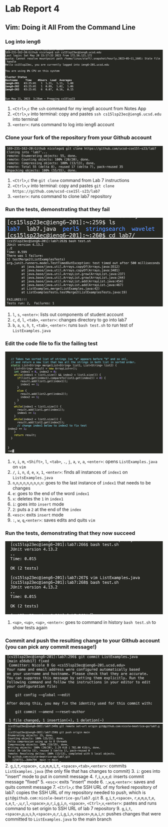 # Lab Report 4
## Vim: Doing it All From the Command Line

### Log into ieng6
![Login](loginpic.png)
1. `<Ctrl>`,`c` the `ssh` command for my ieng6 account from Notes App
2. `<Ctrl>`,`v` into terminal: copy and pastes `ssh cs15lsp23ec@ieng6.ucsd.edu` into terminal
3. `<enter>`: runs command to log into ieng6 account

### Clone your fork of the repository from your Github account
![Clone](git%20clone.png)
1. `<Ctrl>`,`c` the `git clone` command from Lab 7 instructions
2. `<Ctrl>`,`v` into terminal: copy and pastes `git clone https://github.com/ucsd-cse15l-s23/lab7`
3. `<enter>`: runs command to clone lab7 repository

### Run the tests, demonstrating that they fail
![BadTestRun](test%20bad%20p1.png)
![BadTestRun2](test%20bad%20p2.png)
1. `l`, `s`, `<enter>`: lists out components of student account
2. `c`, `d`, `l`, `<tab>`, `<enter>`: changes directory to go into lab7
3. `b`, `a`, `s`, `h`, `t`, `<tab>`, `<enter>`: runs `bash test.sh` to run test of `ListExamples.java`

### Edit the code file to fix the failing test
![vim](vim%20edit.png)
1. `v`, `i`, `m`, `<Shift>`, `l`, `<tab>`, `.`, `j`, `a`, `v`, `a`, `<enter>`: opens `ListExamples.java` on `vim`
2. `/`, `i`, `n`, `d`, `e`, `x`, `1`, `<enter>`: finds all instances of `index1` on `ListsExamples.java`
3. `n`,`n`,`n`,`n`,`n`,`n`,`n`,`n`,`n`: goes to the last instance of `index1` that needs to be changes
4. `e`: goes to the end of the word `index1`
5. `x`: deletes the `1` in `index1`
6. `i`: goes into `insert` mode
7. `2`: puts a `2` at the end of the `index`
8. `<esc>`: exits `insert` mode
9. `:`, `w`, `q`,`<enter>`: saves edits and quits `vim`

### Run the tests, demonstrating that they now succeed
![GoodTestRun](successful%20tests.png)
1. `<up>`, `<up>`, `<up>`, `<enter>`: goes to command in history `bash test.sh` to show tests again

### Commit and push the resulting change to your Github account (you can pick any commit message!)
![Commit](git%20commit.png)
![Push](git%20push.png)
2. `g`,`i`,`t`,`<space>`, `c`,`o`,`m`,`m`,`i`,`t`, `<space>`,`<tab>`,`<enter>`: commits `ListExamples.java` (the only file that has changes to commit)
3. `i`: goes into "insert" mode to put in commit message
4. `f`,`i`,`x`,`e`,`d`: inserts commit message "fixed"
5. `<esc>`: exits "insert" mode
6. `:`,`w`,`q`,`<enter>`: saves and quits commit message
7. `<Ctrl>`,`c` the SSH URL of my forked repository of lab7: copies the SSH URL of my repository needed to push, which is `git@github.com:nicole-beatrice-go/lab7.git`
8. `g`,`i`,`t`,`<space>`, `r`,`e`,`m`,`o`,`t`,`e`, `s`,`e`,`t`,`-`,`u`,`r`,`l`,`<space>`,`o`,`r`,`i`,`g`,`i`,`n`, `<space>`, `<Ctrl>`,`v`,`<enter>`: pastes and runs command to set origin to SSH URL of lab 7 repository 
9. `g`,`i`,`t`,`<space>`,`p`,`u`,`s`,`h`,`<space>`,`o`,`r`,`i`,`g`,`i`,`n`,`<space>`,`m`,`a`,`i`,`n`: pushes changes that were committed to `ListExamples.java` to the main branch 
